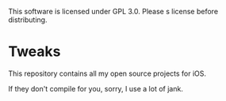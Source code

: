 This software is licensed under GPL 3.0. Please s license before distributing.

# Tweaks

This repository contains all my open source projects for iOS.

If they don't compile for you, sorry, I use a lot of jank.
